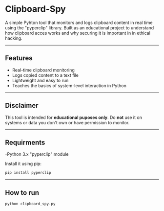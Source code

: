 # Clipboard-Spy

A simple Pyhton tool that monitors and logs clipboard content in real time using the "pyperclip" library. Built as an educational project to understand how clipboard acces works and why
securing it is important in in ethical hacking.

----

## Features

- Real-time clipboard monitoring
- Logs copied content to a text file
- Lightweight and easy to run
- Teaches the basics of system-level interaction in Python

---

## Disclaimer

This tool is intended for **educational puposes only**. Do **not** use it on systems or data you don't own or have permission to monitor.

---

## Requirments

-Python 3.x
"pyperclip" module

Install it using pip:

```bash
pip install pyperclip
```

---

## How to run
```bash
python clipboard_spy.py
```
